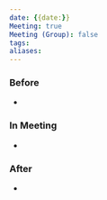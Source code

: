 ```yaml
---
date: {{date:}}
Meeting: true
Meeting (Group): false
tags: 
aliases:
---
```


### Before
- 

### In Meeting
- 

### After
- 